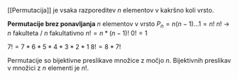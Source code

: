 [[Permutacija]] je vsaka razporeditev $n$ elementov v kakršno koli vrsto.

**Permutacije brez ponavljanja**
$n$ elementov v vrsto
$P_n = n(n - 1)\dots 1 = n!$
$n!$ -> $n$ fakulteta / $n$ fakultativno
$n! = n * (n - 1)!$
$0! = 1$

$7! = 7 * 6 * 5 * 4 * 3 * 2 * 1$
$8! = 8 * 7!$

Permutacije so bijektivne preslikave množice z močjo $n$.
Bijektivnih preslikav v množici z $n$ elementi je $n!$.